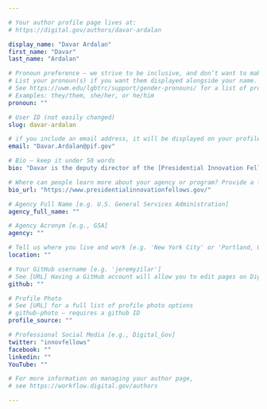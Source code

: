 ```yaml
---

# Your author profile page lives at:
# https://digital.gov/authors/davar-ardalan

display_name: "Davar Ardalan"
first_name: "Davar"
last_name: "Ardalan"

# Pronoun preference — we strive to be inclusive, and don’t want to make assumptions on a person’s first name (be it a gender-neutral name, or is one more common in languages other than English). Learn more http://www.MyPronouns.org
# List your pronoun(s) if you want them displayed alongside your name. Leave it blank and we'll use just your name.
# See https://uwm.edu/lgbtrc/support/gender-pronouns/ for a list of pronouns
# Examples: they/them, she/her, or he/him
pronoun: ""

# User ID (not easily changed)
slug: davar-ardalan

# if you include an email address, it will be displayed on your profile page
email: "Davar.Ardalan@pif.gov"

# Bio — keep it under 50 words
bio: "Davar is the deputy director of the [Presidential Innovation Fellowship Program](https://www.presidentialinnovationfellows.gov/)."

# Where can people learn more about your agency or program? Provide a full URL [e.g. 'https://www.example.gov/']
bio_url: "https://www.presidentialinnovationfellows.gov/"

# Agency Full Name [e.g. U.S. General Services Administration]
agency_full_name: ""

# Agency Acronym [e.g., GSA]
agency: ""

# Tell us where you live and work [e.g. 'New York City' or 'Portland, OR']
location: ""

# Your GitHub username [e.g. 'jeremyzilar']
# See [URL] Having a GitHub account will allow you to edit pages on DigitalGov. The image used in your GitHub account can also be used to populate your digital.gov profile photo.
github: ""

# Profile Photo
# See [URL] for a full list of profile photo options
# github-photo — requires a github ID
profile_source: ""

# Professional Social Media [e.g., Digital_Gov]
twitter: "innovfellows"
facebook: ""
linkedin: ""
YouTube: ""

# For more information on managing your author page,
# see https://workflow.digital.gov/authors

---
```


